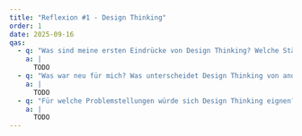 ```yaml
---
title: "Reflexion #1 - Design Thinking"
order: 1
date: 2025-09-16
qas:
  - q: "Was sind meine ersten Eindrücke von Design Thinking? Welche Stärken und Schwächen zeichnen diesen Ansatz für mich aus? Was hat für mich gut funktioniert? Was nicht, und warum?"
    a: |
      TODO
  - q: "Was war neu für mich? Was unterscheidet Design Thinking von anderen Problemlösungsansätzen, die ich kenne?"
    a: |
      TODO
  - q: "Für welche Problemstellungen würde sich Design Thinking eignen? Und welche gesellschaftlichen Herausforderungen könnten diesem Ansatz profitieren? Für welche Problemstellungen habe ich Schwierigkeiten zu erkennen, wie Design Thinking hilfreich sein könnte?"
    a: |
      TODO
---
```

